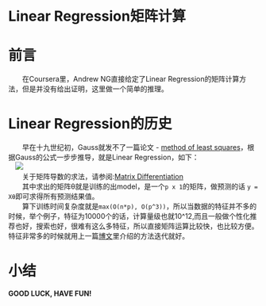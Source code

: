 Linear Regression矩阵计算
=========================

# 前言
&emsp;&emsp;在Coursera里，Andrew NG直接给定了Linear Regression的矩阵计算方法，但是并没有给出证明，这里做一个简单的推理。

# Linear Regression的历史
&emsp;&emsp;早在十九世纪初，Gauss就发不了一篇论文 - [method of least squares](https://en.wikipedia.org/wiki/Least_squares)，根据Gauss的公式一步步推导，就是Linear Regression，如下：  
&emsp;<img src = 'https://github.com/linghuazaii/blog/blob/master/image/machine-learning/linear-regression-form.png' />  
&emsp;&emsp;关于矩阵导数的求法，请参阅:[Matrix Differentiation](http://www.atmos.washington.edu/~dennis/MatrixCalculus.pdf)  
&emsp;&emsp;其中求出的矩阵θ就是训练的出model，是一个`p x 1`的矩阵，做预测的话 `y = Xθ`即可求得所有预测结果值。  
&emsp;&emsp;算下训练时间复杂度就是`max(O(n*p), O(p^3))`，所以当数据的特征并不多的时候，举个例子，特征为10000个的话，计算量级也就10^12,而且一般做个性化推荐也好，搜索也好，很难有这么多特征，所以直接矩阵运算比较快，也比较方便。特征非常多的时候就用上一篇[博文](https://github.com/linghuazaii/blog/wiki/Linear-Regression%28%E7%BA%BF%E6%80%A7%E5%9B%9E%E5%BD%92%29)里介绍的方法迭代就好。


# 小结
**GOOD LUCK, HAVE FUN!**
